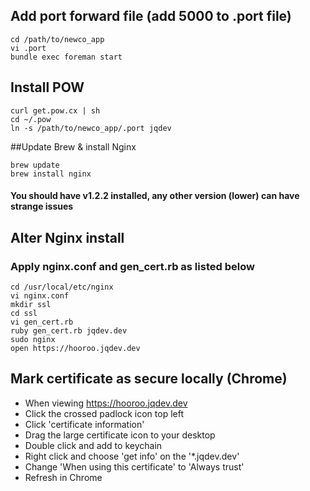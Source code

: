 ## Add port forward file (add 5000 to .port file)
```
cd /path/to/newco_app
vi .port
bundle exec foreman start
```
## Install POW
```
curl get.pow.cx | sh
cd ~/.pow
ln -s /path/to/newco_app/.port jqdev
```
##Update Brew & install Nginx
```
brew update
brew install nginx
```
#### You should have v1.2.2 installed, any other version (lower) can have strange issues

## Alter Nginx install
### Apply nginx.conf and gen_cert.rb as listed below
```
cd /usr/local/etc/nginx
vi nginx.conf
mkdir ssl
cd ssl
vi gen_cert.rb
ruby gen_cert.rb jqdev.dev
sudo nginx
open https://hooroo.jqdev.dev
```

## Mark certificate as secure locally (Chrome)
* When viewing https://hooroo.jqdev.dev
* Click the crossed padlock icon top left
* Click 'certificate information'
* Drag the large certificate icon to your desktop
* Double click and add to keychain
* Right click and choose 'get info' on the '*.jqdev.dev'
* Change 'When using this certificate' to 'Always trust'
* Refresh in Chrome